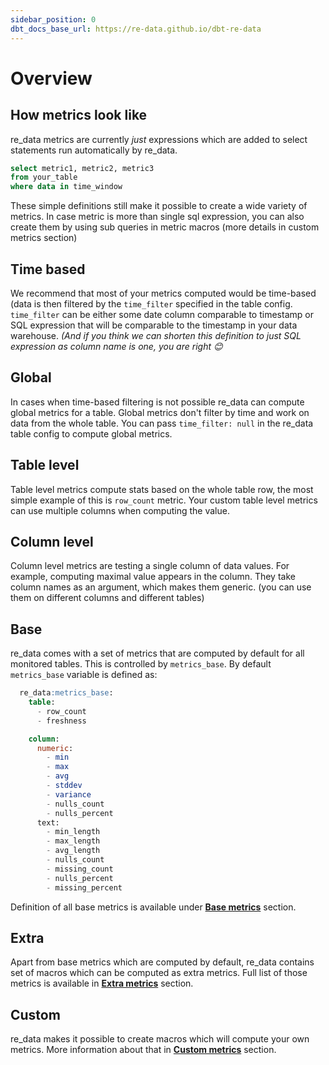 ```yaml
---
sidebar_position: 0
dbt_docs_base_url: https://re-data.github.io/dbt-re-data
---
```



# Overview

## How metrics look like 

re_data metrics are currently *just* expressions which
are added to select statements run automatically by re_data.

```sql title="re_data query"
select metric1, metric2, metric3
from your_table
where data in time_window
```

These simple definitions still make it possible to create a wide variety of metrics.
In case metric is more than single sql expression, you can also create them by using sub queries in metric macros (more details in custom metrics section)

## Time based

We recommend that most of your metrics computed would be time-based (data is then filtered by the `time_filter` specified in the table config.
`time_filter` can be either some date column comparable to timestamp or SQL expression that will be comparable to the timestamp in your data warehouse. *(And if you think we can shorten this definition to just SQL expression as column name is one, you are right 😊*

## Global

In cases when time-based filtering is not possible re_data can compute global metrics for a table. Global metrics don't filter by time and work on data from the whole table. You can pass `time_filter: null` in the re_data table config to compute global metrics.

## Table level

Table level metrics compute stats based on the whole table row, the most simple example of this is `row_count` metric. Your custom table level metrics can use multiple columns when computing the value.

## Column level

Column level metrics are testing a single column of data values. For example, computing maximal value appears in the column. They take column names as an argument, which makes them generic. (you can use them on different columns and different tables)

## Base 

re_data comes with a set of metrics that are computed by default for all monitored tables. This is controlled by `metrics_base`. By default `metrics_base` variable is defined as:

```sql title="re_data:metrics_base:"
  re_data:metrics_base:
    table:
      - row_count
      - freshness

    column:
      numeric:
        - min
        - max
        - avg
        - stddev
        - variance
        - nulls_count
        - nulls_percent
      text:
        - min_length
        - max_length
        - avg_length
        - nulls_count
        - missing_count
        - nulls_percent
        - missing_percent
```

Definition of all base metrics is available under **[Base metrics](/docs/reference/metrics/base_metrics)** section.

## Extra

Apart from base metrics which are computed by default, re_data contains set of macros which can be 
computed as extra metrics. Full list of those metrics is available in **[Extra metrics](/docs/reference/metrics/extra_metrics)** section.

## Custom

re_data makes it possible to create macros which will compute your own metrics. More information about that in **[Custom metrics](/docs/reference/metrics/your_own_metric)**  section.


